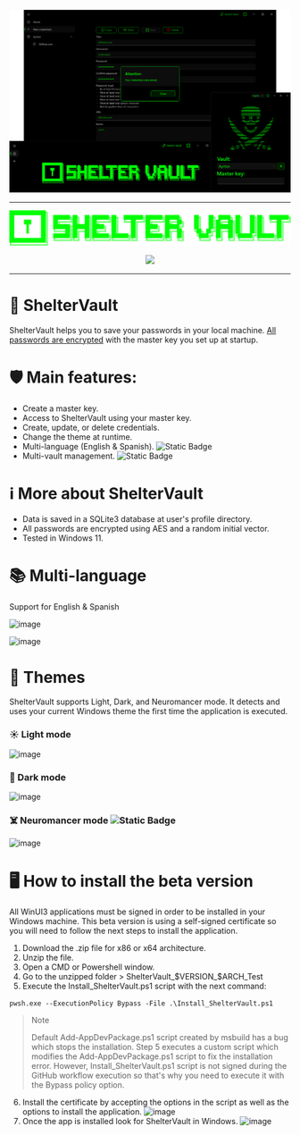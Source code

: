 <p align="center">
  <img src="https://github.com/itonx/ShelterVault/blob/assets/ShelterVaultApp.png"/>
</p>

--- 

<p align="center">
  <picture>
  <source media="(prefers-color-scheme: dark)" srcset="https://github.com/itonx/ShelterVault/blob/assets/ShelterVaultDarkThemeLogo.png">
  <source media="(prefers-color-scheme: light)" srcset="https://github.com/itonx/ShelterVault/blob/assets/ShelterVaultLightThemeLogo.png">
  <img alt="ShelterVault" src="https://github.com/itonx/ShelterVault/blob/assets/ShelterVaultDarkThemeLogo.png">
  </picture>
</p>
<p align="center">
  <a href="https://github.com/itonx/ShelterVault/actions/workflows/main.yml" target="_blank"><img src="https://github.com/itonx/ShelterVault/actions/workflows/main.yml/badge.svg?branch=main"/></a>
</p>

---

# 🔐 ShelterVault
ShelterVault helps you to save your passwords in your local machine. <ins>All passwords are encrypted</ins> with the master key you set up at startup.

# 🛡️ Main features:
- Create a master key.
- Access to ShelterVault using your master key.
- Create, update, or delete credentials.
- Change the theme at runtime.
- Multi-language (English & Spanish). ![Static Badge](https://img.shields.io/badge/New-6c2987)
- Multi-vault management. ![Static Badge](https://img.shields.io/badge/New-6c2987)

# ℹ️ More about ShelterVault
- Data is saved in a SQLite3 database at user's profile directory.
- All passwords are encrypted using AES and a random initial vector.
- Tested in Windows 11.

# 📚 Multi-language 
Support for English & Spanish

![image](https://github.com/user-attachments/assets/af9dbad4-3ef6-4733-9311-0352f56641fc)

![image](https://github.com/user-attachments/assets/35cbabec-8aa5-4fb9-8a7a-ed15877fddbb)

# 🎨 Themes
ShelterVault supports Light, Dark, and Neuromancer mode. It detects and uses your current Windows theme the first time the application is executed.

### ☀️ Light mode
![image](https://github.com/user-attachments/assets/868e2910-fa76-4f58-ba0c-5f2fb136c733)

### 🌙 Dark mode
![image](https://github.com/user-attachments/assets/4f286fdd-c5cf-4d81-9eb7-433b9b140b79)

### ☠️ Neuromancer mode ![Static Badge](https://img.shields.io/badge/New-6c2987)
![image](https://github.com/user-attachments/assets/26c03766-61b2-4ebe-afe1-64e69697b6d8)

# 🖥️ How to install the beta version
All WinUI3 applications must be signed in order to be installed in your Windows machine. This beta version is using a self-signed certificate so you will need to follow the next steps to install the application.
1. Download the .zip file for x86 or x64 architecture.
2. Unzip the file.
3. Open a CMD or Powershell window.
4. Go to the unzipped folder > ShelterVault_$VERSION_$ARCH_Test
5. Execute the Install_ShelterVault.ps1 script with the next command:
```
pwsh.exe --ExecutionPolicy Bypass -File .\Install_ShelterVault.ps1
```
>Note
>
>Default Add-AppDevPackage.ps1 script created by msbuild has a bug which stops the installation. Step 5 executes a custom script which modifies the Add-AppDevPackage.ps1 script to fix the installation error. However, Install_ShelterVault.ps1 script is not signed during the GitHub workflow execution so that's why you need to execute it with the Bypass policy option.
6. Install the certificate by accepting the options in the script as well as the options to install the application.
![image](https://github.com/user-attachments/assets/8335b0e1-a210-4164-bc58-64fab5f7df89)
7. Once the app is installed look for ShelterVault in Windows.
![image](https://github.com/user-attachments/assets/c32fd34c-3f02-4272-afee-fd7e2e798132)
